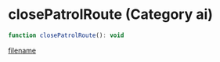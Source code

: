 # closePatrolRoute (Category ai)

```js
function closePatrolRoute(): void
```

[filename](closePatrolRoute_m.md ':include')